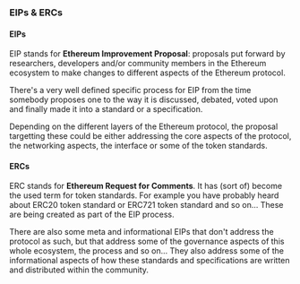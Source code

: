 ### EIPs & ERCs

#### EIPs

EIP stands for **Ethereum Improvement Proposal**: proposals put forward by researchers, developers and/or community members in the Ethereum ecosystem to make changes to different aspects of the Ethereum protocol.

There's a very well defined specific process for EIP from the time somebody proposes one to the way it is discussed, debated, voted upon and finally made it into a standard or a specification.

Depending on the different layers of the Ethereum protocol, the proposal targetting these could be either addressing the core aspects of the protocol, the networking aspects, the interface or some of the token standards.

#### ERCs

ERC stands for **Ethereum Request for Comments**. It has (sort of) become the used term for token standards. For example you have probably heard about ERC20 token standard or ERC721 token standard and so on... These are being created as part of the EIP process.

There are also some meta and informational EIPs that don't address the protocol as such, but that address some of the governance aspects of this whole ecosystem, the process and so on... They also address some of the informational aspects of how these standards and specifications are written and distributed within the community.